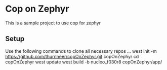 # Cop on Zephyr

This is a sample project to use cop for zephyr

## Setup

Use the following commands to clone all necessary repos
...
west init -m https://github.com/thurnheer/copOnZephyr.git copOnZephyr
cd copOnZephyr
west update
west build -b nucleo_f030r8 copOnZephyr/app/


